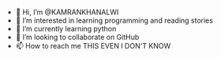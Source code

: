 - 👋 Hi, I’m @KAMRANKHANALWI
- 👀 I’m interested in learning programming and reading stories
- 🌱 I’m currently learning python
- 💞️ I’m looking to collaborate on GitHub
- 📫 How to reach me THIS EVEN I DON'T KNOW

<!---
KAMRANKHANALWI/KAMRANKHANALWI is a ✨ special ✨ repository because its `README.md` (this file) appears on your GitHub profile.
You can click the Preview link to take a look at your changes.
--->

